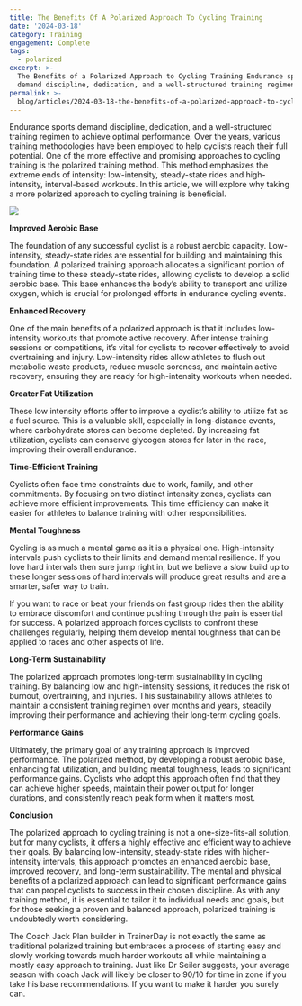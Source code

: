```yaml
---
title: The Benefits Of A Polarized Approach To Cycling Training
date: '2024-03-18'
category: Training
engagement: Complete
tags:
  - polarized
excerpt: >-
  The Benefits of a Polarized Approach to Cycling Training Endurance sports
  demand discipline, dedication, and a well-structured training regimen to...
permalink: >-
  blog/articles/2024-03-18-the-benefits-of-a-polarized-approach-to-cycling-training-0da0417cac5f
---
```

Endurance sports demand discipline, dedication, and a well-structured training regimen to achieve optimal performance. Over the years, various training methodologies have been employed to help cyclists reach their full potential. One of the more effective and promising approaches to cycling training is the polarized training method. This method emphasizes the extreme ends of intensity: low-intensity, steady-state rides and high-intensity, interval-based workouts. In this article, we will explore why taking a more polarized approach to cycling training is beneficial.

![](https://shared-web.s3.amazonaws.com/blog/images/2024-03-18rRLiSGI6ZCtsrMBi-ZIAA.jpg)

**Improved Aerobic Base**

The foundation of any successful cyclist is a robust aerobic capacity. Low-intensity, steady-state rides are essential for building and maintaining this foundation. A polarized training approach allocates a significant portion of training time to these steady-state rides, allowing cyclists to develop a solid aerobic base. This base enhances the body’s ability to transport and utilize oxygen, which is crucial for prolonged efforts in endurance cycling events.

**Enhanced Recovery**

One of the main benefits of a polarized approach is that it includes low-intensity workouts that promote active recovery. After intense training sessions or competitions, it’s vital for cyclists to recover effectively to avoid overtraining and injury. Low-intensity rides allow athletes to flush out metabolic waste products, reduce muscle soreness, and maintain active recovery, ensuring they are ready for high-intensity workouts when needed.

**Greater Fat Utilization**

These low intensity efforts offer to improve a cyclist’s ability to utilize fat as a fuel source. This is a valuable skill, especially in long-distance events, where carbohydrate stores can become depleted. By increasing fat utilization, cyclists can conserve glycogen stores for later in the race, improving their overall endurance.

**Time-Efficient Training**

Cyclists often face time constraints due to work, family, and other commitments. By focusing on two distinct intensity zones, cyclists can achieve more efficient improvements. This time efficiency can make it easier for athletes to balance training with other responsibilities.

**Mental Toughness**

Cycling is as much a mental game as it is a physical one. High-intensity intervals push cyclists to their limits and demand mental resilience. If you love hard intervals then sure jump right in, but we believe a slow build up to these longer sessions of hard intervals will produce great results and are a smarter, safer way to train.

If you want to race or beat your friends on fast group rides then the ability to embrace discomfort and continue pushing through the pain is essential for success. A polarized approach forces cyclists to confront these challenges regularly, helping them develop mental toughness that can be applied to races and other aspects of life.

**Long-Term Sustainability**

The polarized approach promotes long-term sustainability in cycling training. By balancing low and high-intensity sessions, it reduces the risk of burnout, overtraining, and injuries. This sustainability allows athletes to maintain a consistent training regimen over months and years, steadily improving their performance and achieving their long-term cycling goals.

**Performance Gains**

Ultimately, the primary goal of any training approach is improved performance. The polarized method, by developing a robust aerobic base, enhancing fat utilization, and building mental toughness, leads to significant performance gains. Cyclists who adopt this approach often find that they can achieve higher speeds, maintain their power output for longer durations, and consistently reach peak form when it matters most.

**Conclusion**

The polarized approach to cycling training is not a one-size-fits-all solution, but for many cyclists, it offers a highly effective and efficient way to achieve their goals. By balancing low-intensity, steady-state rides with higher-intensity intervals, this approach promotes an enhanced aerobic base, improved recovery, and long-term sustainability. The mental and physical benefits of a polarized approach can lead to significant performance gains that can propel cyclists to success in their chosen discipline. As with any training method, it is essential to tailor it to individual needs and goals, but for those seeking a proven and balanced approach, polarized training is undoubtedly worth considering.

The Coach Jack Plan builder in TrainerDay is not exactly the same as traditional polarized training but embraces a process of starting easy and slowly working towards much harder workouts all while maintaining a mostly easy approach to training. Just like Dr Seiler suggests, your average season with coach Jack will likely be closer to 90/10 for time in zone if you take his base recommendations. If you want to make it harder you surely can.
